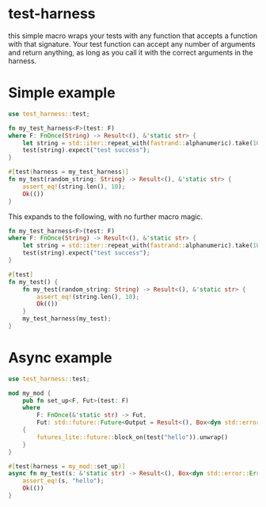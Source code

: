 # test-harness

this simple macro wraps your tests with any function that accepts a
function with that signature. Your test function can accept any number
of arguments and return anything, as long as you call it with the
correct arguments in the harness.

# Simple example
```rust
use test_harness::test;

fn my_test_harness<F>(test: F)
where F: FnOnce(String) -> Result<(), &'static str> {
    let string = std::iter::repeat_with(fastrand::alphanumeric).take(10).collect();
    test(string).expect("test success");
}

#[test(harness = my_test_harness)]
fn my_test(random_string: String) -> Result<(), &'static str> {
    assert_eq!(string.len(), 10);
    Ok(())
}
```


This expands to the following, with no further macro magic.

```rust
fn my_test_harness<F>(test: F)
where F: FnOnce(String) -> Result<(), &'static str> {
    let string = std::iter::repeat_with(fastrand::alphanumeric).take(10).collect();
    test(string).expect("test success");
}

#[test]
fn my_test() {
    fn my_test(random_string: String) -> Result<(), &'static str> {
        assert_eq!(string.len(), 10);
        Ok(())
    }
    my_test_harness(my_test);
}
```

# Async example
```rust
use test_harness::test;

mod my_mod {
    pub fn set_up<F, Fut>(test: F)
    where
        F: FnOnce(&'static str) -> Fut,
        Fut: std::future::Future<Output = Result<(), Box<dyn std::error::Error>>> + Send + 'static,
    {
        futures_lite::future::block_on(test("hello")).unwrap()
    }
}

#[test(harness = my_mod::set_up)]
async fn my_test(s: &'static str) -> Result<(), Box<dyn std::error::Error>> {
    assert_eq!(s, "hello");
    Ok(())
}
```

